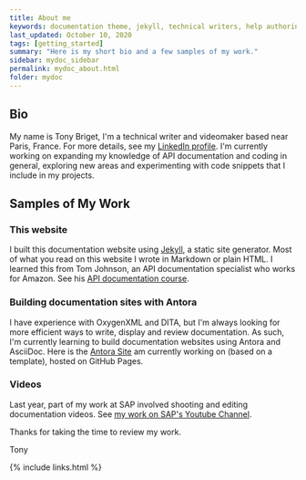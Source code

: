 ```yaml
---
title: About me
keywords: documentation theme, jekyll, technical writers, help authoring tools, hat replacements
last_updated: October 10, 2020
tags: [getting_started]
summary: "Here is my short bio and a few samples of my work."
sidebar: mydoc_sidebar
permalink: mydoc_about.html
folder: mydoc
---
```


## Bio
My name is Tony Briget, I'm a technical writer and videomaker based near Paris, France. For more details, see my [LinkedIn profile](https://www.linkedin.com/in/tony-briget-52640017a/). I'm currently working on expanding my knowledge of API documentation and coding in general, exploring new areas and experimenting with code snippets that I include in my projects. 

## Samples of My Work

### This website
I built this documentation website using [Jekyll](https://jekyllrb.com/), a static site generator. Most of what you read on this website I wrote in Markdown or plain HTML. I learned this from Tom Johnson, an API documentation specialist who works for Amazon. See his [API documentation course](https://idratherbewriting.com/learnapidoc/docapis_introtoapis.html).

### Building documentation sites with Antora
I have experience with OxygenXML and DITA, but I'm always looking for more efficient ways to write, display and review documentation. As such, I'm currently learning to build documentation websites using Antora and AsciiDoc. Here is the [Antora Site](https://tonybgithub.github.io/antoradoctheme/component-b/2.0/index.html) am currently working on (based on a template), hosted on GitHub Pages.

### Videos
Last year, part of my work at SAP involved shooting and editing documentation videos. See [my work on SAP's Youtube Channel](https://www.youtube.com/watch?v=aENAqA82wdo). 

Thanks for taking the time to review my work.

Tony

{% include links.html %}
